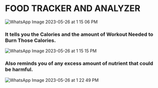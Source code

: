 # FOOD TRACKER AND ANALYZER
![WhatsApp Image 2023-05-26 at 1 15 06 PM](https://github.com/he11owthere/Food-tracker-and-Analyzer/assets/86601825/c38e2356-d36a-4be6-8ddb-9717a16ed967)


### It tells you the Calories and the amount of Workout Needed to Burn Those Calories.

![WhatsApp Image 2023-05-26 at 1 15 15 PM](https://github.com/he11owthere/Food-tracker-and-Analyzer/assets/86601825/958a0142-1517-485b-9585-c8702f868487)

### Also reminds you of any excess amount of nutrient that could be harmful.
![WhatsApp Image 2023-05-26 at 1 22 49 PM](https://github.com/he11owthere/Food-tracker-and-Analyzer/assets/86601825/b341b5bd-3bf6-420a-ad39-d2c028b62c89)

